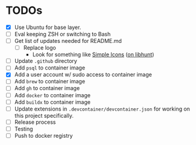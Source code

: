 # TODOs

- [X] Use Ubuntu for base layer.
- [ ] Eval keeping ZSH or switching to Bash
- [ ] Get list of updates needed for README.md
  - [ ] Replace logo
    - Look for something like [Simple Icons](https://simpleicons.org/) ([on libhunt](https://www.libhunt.com/r/simple-icons))
- [ ] Update `.github` directory
- [ ] Add `psql` to container image
- [X] Add a user account w/ sudo access to container image
- [ ] Add `brew` to container image
- [ ] Add `gh` to container image
- [ ] Add `docker` to container image
- [ ] Add `buildx` to container image
- [ ] Update extensions in `.devcontainer/devcontainer.json` for working on this project specifically.
- [ ] Release process
- [ ] Testing
- [ ] Push to docker registry
